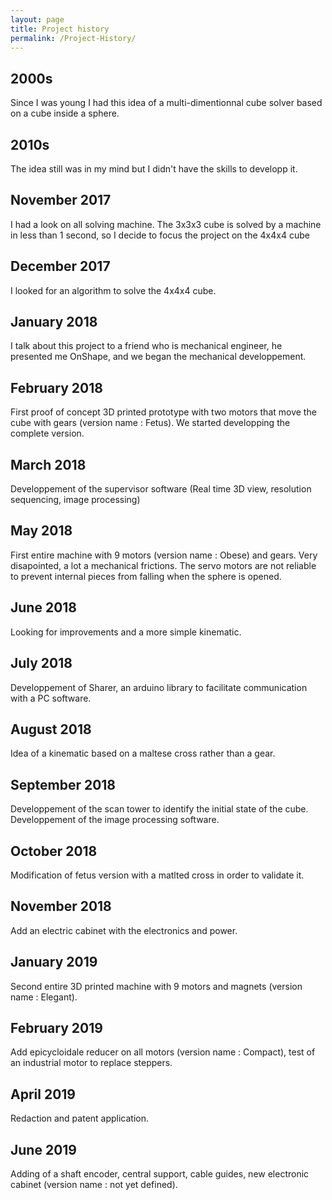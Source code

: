 ```yaml
---
layout: page
title: Project history
permalink: /Project-History/
---
```




<div class="timeline">
  <div class="container left">
    <div class="content">
      <h2>2000s</h2>
      <p>Since I was young I had this idea of a multi-dimentionnal cube solver based on a cube inside a sphere.</p>
    </div>
  </div>
  <div class="container right">
    <div class="content">
      <h2>2010s</h2>
      <p>The idea still was in my mind but I didn't have the skills to developp it.</p>
    </div>
  </div>
  <div class="container left">
    <div class="content">
      <h2>November 2017</h2>
      <p>I had a look on all solving machine. The 3x3x3 cube is solved by a machine in less than 1 second, so I decide to focus the project on the 4x4x4 cube</p>
    </div>
  </div>
  <div class="container right">
    <div class="content">
      <h2>December 2017</h2>
      <p>I looked for an algorithm to solve the 4x4x4 cube.</p>
    </div>
  </div>
  <div class="container left">
    <div class="content">
      <h2>January 2018</h2>
      <p>I talk about this project to a friend who is mechanical engineer, he presented me OnShape, and we began the mechanical developpement.</p>
    </div>
  </div>
  <div class="container right">
    <div class="content">
      <h2>February 2018</h2>
      <p>First proof of concept 3D printed prototype with two motors that move the cube with gears (version name : Fetus). We started developping the complete version.</p>
    </div>
  </div>
  <div class="container left">
    <div class="content">
      <h2>March 2018</h2>
      <p>Developpement of the supervisor software (Real time 3D view, resolution sequencing, image processing)</p>
    </div>
  </div>
  <div class="container right">
    <div class="content">
      <h2>May 2018</h2>
      <p>First entire machine with 9 motors (version name : Obese) and gears. Very disapointed, a lot a mechanical frictions. The servo motors are not reliable to prevent internal pieces from falling when the sphere is opened.</p>
    </div>
  </div>
  <div class="container left">
    <div class="content">
      <h2>June 2018</h2>
      <p>Looking for improvements and a more simple kinematic.</p>
    </div>
  </div>
  <div class="container right">
    <div class="content">
      <h2>July 2018</h2>
      <p>Developpement of Sharer, an arduino library to facilitate communication with a PC software.</p>
    </div>
  </div>
  <div class="container left">
    <div class="content">
      <h2>August 2018</h2>
      <p>Idea of a kinematic based on a maltese cross rather than a gear.</p>
    </div>
  </div>
  <div class="container right">
    <div class="content">
      <h2>September 2018</h2>
      <p>Developpement of the scan tower to identify the initial state of the cube. Developpement of the image processing software.</p>
    </div>
  </div>
  <div class="container left">
    <div class="content">
      <h2>October 2018</h2>
      <p>Modification of fetus version with a matlted cross in order to validate it.</p>
    </div>
  </div>
  <div class="container right">
    <div class="content">
      <h2>November 2018</h2>
      <p>Add an electric cabinet with the electronics and power.</p>
    </div>
  </div>
  <div class="container left">
    <div class="content">
      <h2>January 2019</h2>
      <p>Second entire 3D printed machine with 9 motors and magnets (version name : Elegant).</p>
    </div>
  </div>
  <div class="container right">
    <div class="content">
      <h2>February 2019</h2>
      <p>Add epicycloidale reducer on all motors (version name : Compact), test of an industrial motor to replace steppers.</p>
    </div>
  </div>
  <div class="container left">
    <div class="content">
      <h2>April 2019</h2>
      <p>Redaction and patent application.</p>
    </div>
  </div>
  <div class="container right">
    <div class="content">
      <h2>June 2019</h2>
      <p>Adding of a shaft encoder, central support, cable guides, new electronic cabinet (version name : not yet defined).</p>
    </div>
  </div>
</div>